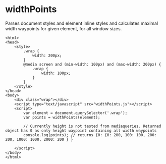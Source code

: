 # widthPoints

Parses document styles and element inline styles and calculates maximal width waypoints for given element, for all window sizes.

    <html>
    <head>
        <style>
            .wrap {
                width: 200px;
            }
            @media screen and (min-width: 100px) and (max-width: 200px) {
                .wrap {
                    width: 100px;
                }
            }
        </style>
    </head>
    <body>
        <div class="wrap"></div>
        <script type="text/javascript" src="widthPoints.js"></script>
        <script>
            var element = document.querySelector('.wrap');
            var points = widthPoints(element); 

            // Currently height is not tested from mediaqueries. Returned object has 0 as only height waypoint containing all width waypoints
            console.log(points); // returns {0: {0: 200, 100: 100, 200: 200, 1000: 1000, 2000: 200 } }

        </script>
    </body>
    </html>
